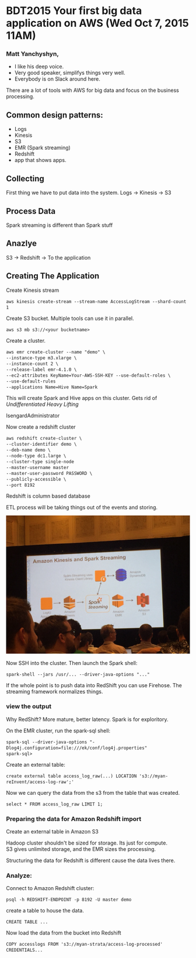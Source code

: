 # BDT2015 Your first big data application on AWS (Wed Oct 7, 2015 11AM)
### Matt Yanchyshyn, 
* I like his deep voice. 
* Very good speaker, simplifys things very well. 
* Everybody is on Slack around here. 

There are a lot of tools with AWS for big data and focus on the business
processing.  

## Common design patterns: 
* Logs
* Kinesis
* S3
* EMR (Spark streaming)
* Redshift
* app that shows apps. 

## Collecting

First thing we have to put data into the system. 
Logs -> Kinesis -> S3
 
## Process Data

Spark streaming is different than Spark stuff

## Anazlye
S3 -> Redshift -> To the application

## Creating The Application
Create Kinesis stream

```
aws kinesis create-stream --stream-name AccessLogStream --shard-count 1
```

Create S3 bucket.  Multiple tools can use it in parallel. 

```
aws s3 mb s3://<your bucketname>
```

Create a cluster. 

```
aws emr create-cluster --name "demo" \
--instance-type m3.xlarge \
--instance-count 2 \
--release-label emr-4.1.0 \
--ec2-attributes KeyName=Your-AWS-SSH-KEY --use-default-roles \
--use-default-rules
--applications Name=Hive Name=Spark
```

This will create Spark and Hive apps on this cluster.  Gets rid of _Undifferentiated Heavy Lifting_

IsengardAdministrator

Now create a redshift cluster

```
aws redshift create-cluster \
--cluster-identifier demo \
--deb-name demo \
--node-type dc1.large \
--cluster-type single-node
--master-username master
--master-user-password PASSWORD \
--publicly-accessible \
--port 8192
```

Redshift is column based database

ETL process will be taking things out of the events and storing. 

![streaming](./images/streaming.jpg)

Now SSH into the cluster.  Then launch the Spark shell: 

```
spark-shell --jars /usr/... --driver-java-options "..."
```

If the whole point is to push data into RedShift you can use Firehose. The streaming framework normalizes things. 

### view the output
Why RedShift? More mature, better latency. Spark is for exploritory. 

On the EMR cluster, run the spark-sql shell: 
```
spark-sql --driver-java-options "-Dlog4j.configuration=file:///ek/conf/log4j.properties"
spark-sql>
```

Create an external table: 

```
create external table access_log_raw(...) LOCATION 's3://myan-reInvent/access-log-raw';'
```

Now we can query the data from the s3 from the table that was created. 
```
select * FROM access_log_raw LIMIT 1;
```

### Preparing the data for Amazon Redshift import

Create an external table in Amazon S3

Hadoop cluster shouldn't be sized for storage.  Its just for compute.  
S3 gives unlimited storage, and the EMR sizes the processing. 

Structuring the data for Redshift is different cause the data lives there.

### Analyze:
Connect to Amazon Redshift cluster: 
```
psql -h REDSHIFT-ENDPOINT -p 8192 -U master demo
``` 
create a table to house the data. 
```
CREATE TABLE ...
```
Now load the data from the bucket into Redshift
```
COPY accesslogs FROM 's3://myan-strata/access-log-processed' CREDENTIALS...
```

